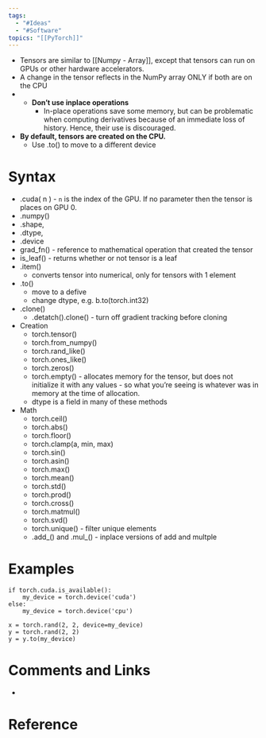 ```yaml
---
tags:
  - "#Ideas"
  - "#Software"
topics: "[[PyTorch]]"
---
```

- Tensors are similar to [[Numpy - Array]], except that tensors can run on GPUs or other hardware accelerators.
- A change in the tensor reflects in the NumPy array ONLY if both are on the CPU
- - **Don’t use inplace operations**
    - In-place operations save some memory, but can be problematic when computing derivatives because of an immediate loss of history. Hence, their use is discouraged.
- **By default, tensors are created on the CPU.**
    - Use .to() to move to a different device

# Syntax
- .cuda( n ) - `n` is the index of the GPU. If no parameter then the tensor is places on GPU 0.
- .numpy()
- .shape, 
- .dtype, 
- .device
- grad_fn() - reference to mathematical operation that created the tensor
- is_leaf() - returns whether or not tensor is a leaf 
- .item()
    - converts tensor into numerical, only for tensors with 1 element
- .to()
	- move to a defive
	- change dtype, e.g. b.to(torch.int32)
- .clone()
	- .detatch().clone() - turn off gradient tracking before cloning
- Creation
	- torch.tensor()
	- torch.from_numpy() 
	- torch.rand_like()
	- torch.ones_like()
	- torch.zeros()
	- torch.empty() - allocates memory for the tensor, but does not initialize it with any values - so what you’re seeing is whatever was in memory at the time of allocation. 
	- dtype is a field in many of these methods
- Math
	- torch.ceil()
	- torch.abs()
	- torch.floor()
	- torch.clamp(a, min, max)
	- torch.sin()
	- torch.asin()
	- torch.max()
	- torch.mean()
	- torch.std()
	- torch.prod()
	- torch.cross()
	- torch.matmul()
	- torch.svd()
	- torch.unique() - filter unique elements
	- .add_() and .mul_() - inplace versions of add and multple

# Examples
```
if torch.cuda.is_available():
    my_device = torch.device('cuda')
else:
    my_device = torch.device('cpu')

x = torch.rand(2, 2, device=my_device)
y = torch.rand(2, 2)
y = y.to(my_device)
```

# Comments and Links
- 
# Reference